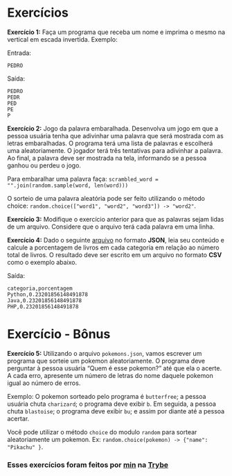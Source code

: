 # Exercícios

__Exercício 1:__ Faça um programa que receba um nome e imprima o mesmo na vertical em escada invertida. Exemplo:

Entrada:

```
PEDRO
```

Saída:

```
PEDRO
PEDR
PED
PE
P
```

__Exercício 2:__ Jogo da palavra embaralhada. Desenvolva um jogo em que a pessoa usuária tenha que adivinhar uma palavra que será mostrada com as letras embaralhadas. O programa terá uma lista de palavras e escolherá uma aleatoriamente. O jogador terá três tentativas para adivinhar a palavra. Ao final, a palavra deve ser mostrada na tela, informando se a pessoa ganhou ou perdeu o jogo.

Para embaralhar uma palavra faça: `scrambled_word = "".join(random.sample(word, len(word)))`

O sorteio de uma palavra aleatória pode ser feito utilizando o método choice: `random.choice(["word1", "word2", "word3"]) -> "word2"`.

__Exercício 3:__ Modifique o exercício anterior para que as palavras sejam lidas de um arquivo. Considere que o arquivo terá cada palavra em uma linha.


__Exercício 4:__ Dado o seguinte [arquivo](https://lms-assets.betrybe.com/lms/books.json) no formato __JSON__, leia seu conteúdo e calcule a porcentagem de livros em cada categoria em relação ao número total de livros. O resultado deve ser escrito em um arquivo no formato __CSV__ como o exemplo abaixo.

Saída:

```
categoria,porcentagem
Python,0.23201856148491878
Java,0.23201856148491878
PHP,0.23201856148491878
```

# Exercício - Bônus

__Exercício 5:__ Utilizando o arquivo `pokemons.json`, vamos escrever um programa que sorteie um pokemon aleatoriamente. O programa deve perguntar à pessoa usuária “Quem é esse pokemon?” até que ela o acerte. A cada erro, apresente um número de letras do nome daquele pokemon igual ao número de erros.

Exemplo: O pokemon sorteado pelo programa é `butterfree`; a pessoa usuária chuta `charizard`; o programa deve exibir `b`. Em seguida, a pessoa chuta `blastoise`; o programa deve exibir `bu`; e assim por diante até a pessoa acertar.

Você pode utilizar o método `choice` do modulo `random` para sortear aleatoriamente um pokemon. Ex: `random.choice(pokemon) -> {"name": "Pikachu" }`.

### Esses exercícios foram feitos por [min](https://www.linkedin.com/in/jonathan-r-andrade/) na [Trybe](https://www.betrybe.com/)
